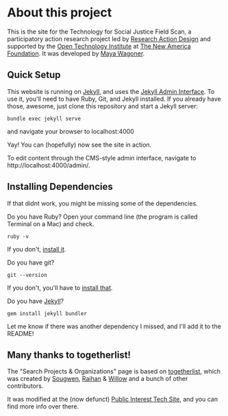 # About this project

This is the site for the Technology for Social Justice Field Scan, a participatory action research project led by [Research Action Design](http://rad.cat) and supported by the [Open Technology Institute](https://opentechinstitute.org) at [The New America Foundation](https://newamerica.org). It was developed by [Maya Wagoner](https://github.com/mayawagon).

## Quick Setup

This website is running on [Jekyll](https://jekyllrb.com/), and uses the [Jekyll Admin Interface](https://jekyll.github.io/jekyll-admin/). To use it, you'll need to have Ruby, Git, and Jekyll installed. If you already have those, awesome, just clone this repository and start a Jekyll server:

	bundle exec jekyll serve

and navigate your browser to localhost:4000

Yay! You can (hopefully) now see the site in action.

To edit content through the CMS-style admin interface, navigate to http://localhost:4000/admin/. 

## Installing Dependencies 

If that didnt work, you might be missing some of the dependencies. 

Do you have Ruby? Open your command line (the program is called Terminal on a Mac) and check.

	ruby -v

If you don't, [install it](https://www.ruby-lang.org/en/documentation/installation/).

Do you have git?

	git --version

If you don't, you'll have to [install that](https://git-scm.com/book/en/v2/Getting-Started-Installing-Git).

Do you have [Jekyll](https://jekyllrb.com/)?

	gem install jekyll bundler

Let me know if there was another dependency I missed, and I'll add it to the README!

## Many thanks to togetherlist!

The "Search Projects & Organizations" page is based on [togetherlist](http://togetherlist.com/), which was created by [Sougwen](http://twitter.com/sougwen), [Raihan](http://twitter.com/raihan_) & [Willow](http://twitter.com/willowbl00) and a bunch of other contributors.

It was modified at the (now defunct) [Public Interest Tech Site](http://github.com/opentechinstitute/public-interest-tech-site/), and you can find more info over there. 